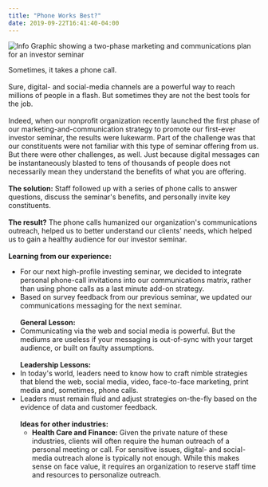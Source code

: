 ```yaml
---
title: "Phone Works Best?"
date: 2019-09-22T16:41:40-04:00
---
```


![Info Graphic showing a two-phase marketing and communications plan for an investor seminar](/img/2019-09-22-Phone-Works-Best.svg)

Sometimes, it takes a phone call.<br><br>
Sure, digital- and social-media channels are a powerful way to reach millions of people in a flash. But sometimes they are not the best tools for the job.<br><br>
Indeed, when our nonprofit organization recently launched the first phase of our marketing-and-communication strategy to promote our first-ever investor seminar, the results were lukewarm. Part of the challenge was that our constituents were not familiar with this type of seminar offering from us. But there were other challenges, as well. Just because digital messages can be instantaneously blasted to tens of thousands of people does not necessarily mean they understand the benefits of what you are offering. <br><br>
**The solution:** Staff followed up with a series of phone calls to answer questions, discuss the seminar's benefits, and personally invite key constituents.<br><br>
**The result?** The phone calls humanized our organization's communications outreach, helped us to better understand our clients' needs, which helped us to gain a healthy audience for our investor seminar.<br><br>
**Learning from our experience:**<br>
- For our next high-profile investing seminar, we decided to integrate personal phone-call invitations into our communications matrix, rather than using phone calls as a last minute add-on strategy. <br>
- Based on survey feedback from our previous seminar, we updated our communications messaging for the next seminar.<br><br>
**General Lesson:**<br>
- Communicating via the web and social media is powerful. But the mediums are useless if your messaging is out-of-sync with your target audience, or built on faulty assumptions.<br><br>
**Leadership Lessons:**<br>
- In today's world, leaders need to know how to craft nimble strategies that blend the web, social media, video, face-to-face marketing, print media and, sometimes, phone calls.<br>
- Leaders must remain fluid and adjust strategies on-the-fly based on the evidence of data and customer feedback.<br><br>
  **Ideas for other industries:**<br>
	- **Health Care and Finance:** Given the private nature of these industries, clients will often require the human outreach of a personal meeting or call. For sensitive issues, digital- and social-media outreach alone is typically not enough. While this makes sense on face value, it requires an organization to reserve staff time and resources to personalize outreach.



